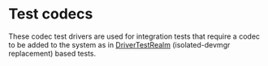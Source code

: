 # Test codecs

These codec test drivers are used for integration tests that require a codec to be added to the
system as in [DriverTestRealm][driver-test-realm] (isolated-devmgr replacement) based tests.

<!-- xrefs -->
[driver-test-realm]: /docs/development/drivers/testing/driver_test_realm.md


